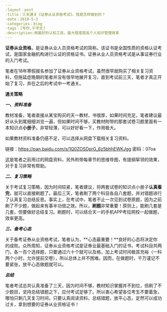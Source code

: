 ```yaml
---
-layout：post
-title：三天通关《证券从业资格考试》，我是怎样做到的？
-date：2018-5-3
-categories：blog
-tags：[写作,千字文]
-description:用最好的认知工具，最大程度提高个人知识管理效率
---
```


**证券从业资格**，是证券从业人员资格考试的简称。该证书是全国性质的资格认证考试，是国家金融机构进行认证的资格证书。证券从业人员资格考试是从事证券行业的入门考试。

笔者在18年寒假报名参加了证券从业资格考试，虽然很早就购买了相关复习资料，但拖延症晚期的笔者并没有很早地展开复习，直到考试前三天，笔者才真正开始了复习，并在之后的考试中一考通关。

**通关策略**

***一、资料准备***

教材准备，笔者直接从某宝购买的天一教材，书很厚，如果时间充足，笔者建议最好从头到尾细细浏览一遍，但如果时间不够，买教材附带的那套试卷习题里面有一本知识点**小册子**，非常轻薄，可以好好看一下，作用极大。

如果教材资料准备仍感不足，可以选择从网盘下载相关复习资料。

链接：https://pan.baidu.com/s/1Q0ZOSDprG_6z5bhhEWKJgg 密码：07oa

这是笔者之前用过的网盘资料，另外附带每章节的思维导图，有提纲挈领的效果，对于复习非常有帮助。

***二、复习策略***

关于考试复习策略，因为时间较紧，笔者建议，将两套试卷的知识点小册子**认真看完**，就可以直接刷题了。最后三天，笔者刷了两个科目各自八套题，并对错题进行了认真复习总结反思。事实上，在考试中，笔者不止一次见到试卷原题，因为之前刷了不少题，做起来有事半功倍之效。所以，**刷题**非常重要！原则上，能刷几套是几套，但要做好总结复习。刷题时，可以结合天一的手机APP考拉网校一起做题，效率更高。

***三、备考心态***

关于备考证券从业资格考试，笔者认为，**心态最重要！**良好的心态将决定你的成败。众所周知，证券从业资格考试是证券业最基础入门的证书，考试科目共两门，各一百个选择题，只要通过六十个就可以及格，加上考试时间极其充裕（一科两个小时，允许提前交卷），所以总体上并不困难。因而，在做题时，千万谨记不要紧张，放平心态做题就可以。

***总结***

笔者考试总共认真准备了三天，因为时间不够，教材知识掌握并不到位，但刷了不少题目，坚持总结错题之下，应付考试足够了。所以衷心希望各位考生不要着急，哪怕只剩几天复习时间，只要认真阅读资料，总结错题，放平心态，定然可以成功过关，拿到想要的证券从业资格证书！

